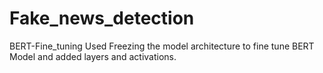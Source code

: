# Fake_news_detection
BERT-Fine_tuning
Used Freezing the model architecture to fine tune BERT Model and added layers and activations.

